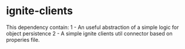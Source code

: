 # ignite-clients
This dependency contain:
1 - An useful abstraction of a simple logic for object persistence 
2 - A simple ignite clients util connector based on properies file.
